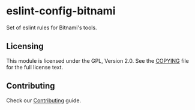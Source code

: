# eslint-config-bitnami

Set of eslint rules for Bitnami's tools.

## Licensing

This module is licensed under the GPL, Version 2.0. See the [COPYING](COPYING) file for the full license text.

## Contributing

Check our [Contributing](CONTRIBUTING.md) guide.
